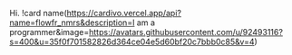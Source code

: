 Hi.
!card name(https://cardivo.vercel.app/api?name=flowfr_nmrs&description=I am a programmer&image=https://avatars.githubusercontent.com/u/92493116?s=400&u=35f0f701582826d364ce04e5d60bf20c7bbb0c85&v=4)
